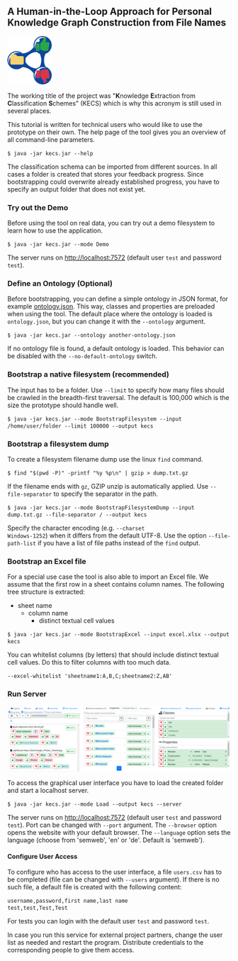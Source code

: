 ## A Human-in-the-Loop Approach for Personal Knowledge Graph Construction from File Names

![](img/icon-50.png)

The working title of the project was "<b>K</b>nowledge <b>E</b>xtraction from <b>C</b>lassification <b>S</b>chemes" (KECS) which is why
this acronym is still used in several places.


This tutorial is written for technical users who would like to use the prototype on their own.
The help page of the tool gives you an overview of all command-line parameters.
```
$ java -jar kecs.jar --help
```

The classification schema can be imported from different sources.
In all cases a folder is created that stores your feedback progress.
Since bootstrapping could overwrite already established progress, you have to specify an output folder that
does not exist yet.

### Try out the Demo

Before using the tool on real data, you can try out a demo filesystem to learn how to use the application.
```
$ java -jar kecs.jar --mode Demo
```
The server runs on <a target="_blank" href="http://localhost:7572">http://localhost:7572</a> (default user <code>test</code> and password <code>test</code>).


### Define an Ontology (Optional)

Before bootstrapping, you can define a simple ontology in JSON format, for example
[ontology.json](src/main/resources/de/dfki/sds/kecs/auxiliary/ontology_semweb.json).
This way, classes and properties are preloaded when using the tool.
The default place where the ontology is loaded is <code>ontology.json</code>,
but you can change it with the <code>--ontology</code> argument.
```
$ java -jar kecs.jar --ontology another-ontology.json
```
If no ontology file is found, a default ontology is loaded.
This behavior can be disabled with the <code>--no-default-ontology</code> switch.

### Bootstrap a native filesystem (recommended)

The input has to be a folder.
Use <code>--limit</code> to specify how many files should be crawled in the breadth-first traversal.
The default is 100,000 which is the size the prototype should handle well.
```
$ java -jar kecs.jar --mode BootstrapFilesystem --input /home/user/folder --limit 100000 --output kecs
```

### Bootstrap a filesystem dump

To create a filesystem filename dump use the linux <code>find</code> command.
```
$ find "$(pwd -P)" -printf "%y %p\n" | gzip > dump.txt.gz
```


If the filename ends with <code>gz</code>, GZIP unzip is automatically applied.
Use <code>--file-separator</code> to specify the separator in the path.
```
$ java -jar kecs.jar --mode BootstrapFilesystemDump --input dump.txt.gz --file-separator / --output kecs
```
Specify the character encoding (e.g. <code>--charset Windows-1252</code>) when it differs from the default UTF-8.
Use the option <code>--file-path-list</code> if you have a list of file paths instead of the <code>find</code> output.


### Bootstrap an Excel file

For a special use case the tool is also able to import an Excel file.
We assume that the first row in a sheet contains column names.
The following tree structure is extracted:
<ul>
    <li>
        sheet name
        <ul>
            <li>
                column name
                <ul>
                    <li>
                        distinct textual cell values
                    </li>
                </ul>
            </li>
        </ul>
    </li>
</ul>

```
$ java -jar kecs.jar --mode BootstrapExcel --input excel.xlsx --output kecs
```


You can whitelist columns (by letters) that should include distinct textual cell values.
Do this to filter columns with too much data.
```
--excel-whitelist 'sheetname1:A,B,C;sheetname2:Z,AB'
```


### Run Server

![](img/overview.png)

To access the graphical user interface you have to load the created folder and start a localhost server.
```
$ java -jar kecs.jar --mode Load --output kecs --server
```
The server runs on
<a target="_blank" href="http://localhost:7572">http://localhost:7572</a> (default user <code>test</code> and password <code>test</code>).
Port can be changed with <code>--port</code> argument.
The <code>--browser</code> option opens the website with your default browser.
The <code>--language</code> option sets the language (choose from 'semweb', 'en' or 'de'. Default is 'semweb').

#### Configure User Access


To configure who has access to the user interface, a file <code>users.csv</code> has to
be completed (file can be changed with <code>--users</code> argument).
If there is no such file, a default file is created with the following content:
```
username,password,first name,last name
test,test,Test,Test
```
For tests you can login with the default user <code>test</code> and password <code>test</code>.



In case you run this service for external project partners, change the user list as needed and restart the program.
Distribute credentials to the corresponding people to give them access.
